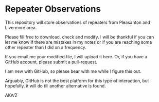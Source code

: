 # Repeater Observations
This repository will store observations of repeaters from Pleasanton and Livermore area.


Please fill free to download, check and modify. I will be thankful if you can let me know if there are mistakes in my notes or if you are reaching some other repeater than I did on a frequency.

If you email me your modified file, I will upload it here. Or, if you have a GitHub account, please submit a pull-request.

I am new with GitHub, so please bear with me while I figure this out.

Arguably, GitHub is not the best platform for this type of interaction, but hopefully, it will do till another alternative is found.

AI6VZ
